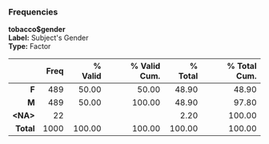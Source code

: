 ### Frequencies   
**tobacco$gender**      
**Label:** Subject's Gender    
**Type:** Factor   

|     &nbsp; | Freq | % Valid | % Valid Cum. | % Total | % Total Cum. |
|-----------:|-----:|--------:|-------------:|--------:|-------------:|
|      **F** |  489 |   50.00 |        50.00 |   48.90 |        48.90 |
|      **M** |  489 |   50.00 |       100.00 |   48.90 |        97.80 |
| **\<NA\>** |   22 |         |              |    2.20 |       100.00 |
|  **Total** | 1000 |  100.00 |       100.00 |  100.00 |       100.00 |

